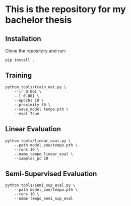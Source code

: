 # This is the repository for my bachelor thesis

## Installation
Clone the repository and run:
    
    pip install .

## Training
    python tools/train_net.py \
        --lr 0.001 \
        --l 0.001 \
        --epochs 10 \
        --proximity 30 \
        --save_model tempo.pth \
        --eval True

## Linear Evaluation
    python tools/linear_eval.py \
        --path model_zoo/tempo.pth \
        --runs 10 \
        --name tempo_linear_eval \
        --samples_pc 20

## Semi-Supervised Evaluation
    python tools/semi_sup_eval.py \
        --path model_zoo/tempo.pth \
        --runs 10 \
        --name tempo_semi_sup_eval